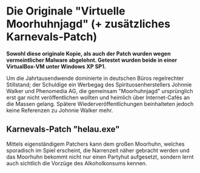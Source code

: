 # Die Originale "Virtuelle Moorhuhnjagd" (+ zusätzliches Karnevals-Patch)

**Sowohl diese originale Kopie, als auch der Patch wurden wegen vermeintlicher Malware abgelehnt. Getestet wurden beide in einer VirtualBox-VM unter Windows XP SP1.**

Um die Jahrtausendwende dominierte in deutschen Büros regelrechter Stillstand; der Schuldige ein Werbegag des Spirituosenherstellers Johnnie Walker und Phenomedia AG, die gemeinsam "Moorhuhnjagd" ursprünglich 
erst gar nicht veröffentlichen wollten und heimlich über Internet-Cafés an die Massen gelang. Spätere Wiederveröffentlichungen beinhalteten jedoch keine Referenzen zu Johnnie Walker mehr.

## Karnevals-Patch "helau.exe"

Mittels eigenständigem Patchers kann dem großen Moorhuhn, welches sporadisch im Spiel erscheint, die Narrenzeit näher gebracht werden und das Moorhuhn bekommt nicht nur einen Partyhut aufgesetzt, sondern
lernt auch sichtlich die Vorzüge des Alkoholkonsums kennen. 
